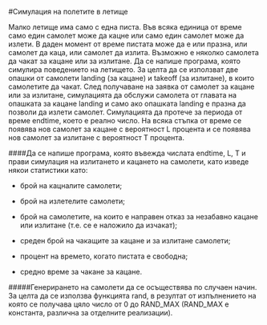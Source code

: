 #Симулация на полетите в летище

Малко летище има само с една писта. Във всяка единица от време само един самолет може да кацне или само един самолет може да излети. В даден момент от време пистата може да е или празна, или самолет да каца, или самолет да излита. Възможно е няколко самолета да чакат за кацане или за излитане. Да се напише програма, която симулира поведението на летището. За целта да се използват две опашки от самолети landing (за кацане) и takeoff (за излитане), в които самолетите да чакат. След получаване на заявка от самолет за кацане или за излитане, симулацията да обслужи самолета от главата на опашката за кацане landing и само ако опашката landing е празна да позволи да излети самолет. Симулацията да протече за периода от време endtime, което е реално число. На всяка стъпка от време се появява нов самолет за кацане с вероятност L процента и се появява нов самолет за излитане с вероятност T процента.

####Да се напише програма, която въвежда числата endtime, L, T и прави симулация на излитането и кацането на самолети, като изведе някои статистики като:

* брой на кацналите самолети;

* брой на излетелите самолети;

* брой на самолетите, на които е направен отказ за незабавно кацане или излитане (т.е. се е наложило да изчакат);

* среден брой на чакащите за кацане и за излитане самолети;

* процент на времето, когато пистата е свободна;

* средно време за чакане за кацане.

#####Генерирането на самолети да се осъществява по случаен начин. За целта да се използва функцията rand, в резултат от изпълнението на която се получава цяло число от 0 до RAND_MAX (RAND_MAX е константа, различна за отделните реализации).